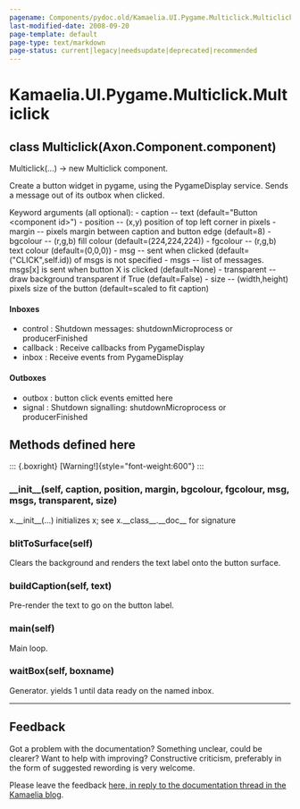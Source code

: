 ```yaml
---
pagename: Components/pydoc.old/Kamaelia.UI.Pygame.Multiclick.Multiclick
last-modified-date: 2008-09-20
page-template: default
page-type: text/markdown
page-status: current|legacy|needsupdate|deprecated|recommended
---
```

Kamaelia.UI.Pygame.Multiclick.Multiclick
========================================

class Multiclick(Axon.Component.component)
------------------------------------------

Multiclick(\...) -\> new Multiclick component.

Create a button widget in pygame, using the PygameDisplay service. Sends
a message out of its outbox when clicked.

Keyword arguments (all optional): - caption \-- text (default=\"Button
\<component id\>\") - position \-- (x,y) position of top left corner in
pixels - margin \-- pixels margin between caption and button edge
(default=8) - bgcolour \-- (r,g,b) fill colour (default=(224,224,224)) -
fgcolour \-- (r,g,b) text colour (default=(0,0,0)) - msg \-- sent when
clicked (default=(\"CLICK\",self.id)) of msgs is not specified - msgs
\-- list of messages. msgs\[x\] is sent when button X is clicked
(default=None) - transparent \-- draw background transparent if True
(default=False) - size \-- (width,height) pixels size of the button
(default=scaled to fit caption)

#### Inboxes

-   control : Shutdown messages: shutdownMicroprocess or
    producerFinished
-   callback : Receive callbacks from PygameDisplay
-   inbox : Receive events from PygameDisplay

#### Outboxes

-   outbox : button click events emitted here
-   signal : Shutdown signalling: shutdownMicroprocess or
    producerFinished

Methods defined here
--------------------

::: {.boxright}
[Warning!]{style="font-weight:600"}
:::

### \_\_init\_\_(self, caption, position, margin, bgcolour, fgcolour, msg, msgs, transparent, size)

x.\_\_init\_\_(\...) initializes x; see x.\_\_class\_\_.\_\_doc\_\_ for
signature

### blitToSurface(self)

Clears the background and renders the text label onto the button
surface.

### buildCaption(self, text)

Pre-render the text to go on the button label.

### main(self)

Main loop.

### waitBox(self, boxname)

Generator. yields 1 until data ready on the named inbox.

------------------------------------------------------------------------

Feedback
--------

Got a problem with the documentation? Something unclear, could be
clearer? Want to help with improving? Constructive criticism, preferably
in the form of suggested rewording is very welcome.

Please leave the feedback [here, in reply to the documentation thread in
the Kamaelia
blog](http://kamaelia.sourceforge.net/cgi-bin/blog/blog.cgi?rm=addpostcomment&postid=1131454685).
